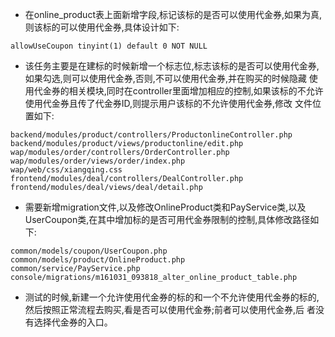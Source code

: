 - 在online_product表上面新增字段,标记该标的是否可以使用代金券,如果为真,则该标的可以使用代金券,具体设计如下:
```
allowUseCoupon tinyint(1) default 0 NOT NULL
```
- 该任务主要是在建标的时候新增一个标志位,标志该标的是否可以使用代金券,如果勾选,则可以使用代金券,否则,不可以使用代金券,并在购买的时候隐藏
使用代金券的相关模块,同时在controller里面增加相应的控制,如果该标的不允许使用代金券且传了代金券ID,则提示用户该标的不允许使用代金券,修改
文件位置如下:
```
backend/modules/product/controllers/ProductonlineController.php
backend/modules/product/views/productonline/edit.php
wap/modules/order/controllers/OrderController.php
wap/modules/order/views/order/index.php
wap/web/css/xiangqing.css
frontend/modules/deal/controllers/DealController.php
frontend/modules/deal/views/deal/detail.php
```
- 需要新增migration文件,以及修改OnlineProduct类和PayService类,以及UserCoupon类,在其中增加标的是否可用代金券限制的控制,具体修改路径如下:
```
common/models/coupon/UserCoupon.php
common/models/product/OnlineProduct.php
common/service/PayService.php
console/migrations/m161031_093818_alter_online_product_table.php
```
- 测试的时候,新建一个允许使用代金券的标的和一个不允许使用代金券的标的,然后按照正常流程去购买,看是否可以使用代金券;前者可以使用代金券,后
者没有选择代金券的入口。